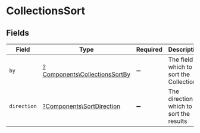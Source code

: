# CollectionsSort


## Fields

| Field                                                                         | Type                                                                          | Required                                                                      | Description                                                                   | Example                                                                       |
| ----------------------------------------------------------------------------- | ----------------------------------------------------------------------------- | ----------------------------------------------------------------------------- | ----------------------------------------------------------------------------- | ----------------------------------------------------------------------------- |
| `by`                                                                          | [?Components\CollectionsSortBy](../../Models/Components/CollectionsSortBy.md) | :heavy_minus_sign:                                                            | The field on which to sort the Collections                                    | name                                                                          |
| `direction`                                                                   | [?Components\SortDirection](../../Models/Components/SortDirection.md)         | :heavy_minus_sign:                                                            | The direction in which to sort the results                                    |                                                                               |